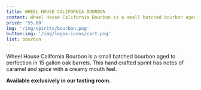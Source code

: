 ```yaml
---
title: WHEEL HOUSE CALIFORNIA BOURBON
content: Wheel House California Bourbon is a small batched bourbon aged to perfection in 15 gallon oak barrels. This hand crafted sprint has notes of caramel and spice with a creamy mouth feel.
price: '55.00'
img: '/img/spirits/bourbon.png'
button-img: '/img/logos-icons/cart.png'
list: bourbon
---
```

 Wheel House California Bourbon is a small batched bourbon aged to perfection in 15 gallon oak barrels. This hand crafted sprint has notes of caramel and spice with a creamy mouth feel.
 
 **Available exclusively in our tasting room.**
